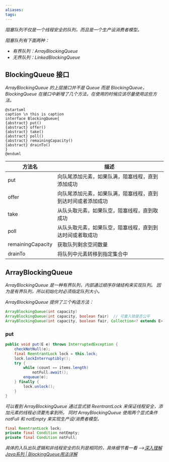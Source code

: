 ```yaml
---
aliases: 
tags: 
---
```

*阻塞队列不仅是一个线程安全的队列，而且是一个生产设消费者模型。*

*阻塞队列有下面两种：*
+ *有界队列：ArrayBlockingQueue*
+ *无界队列：LinkedBlockingQueue*

## BlockingQueue 接口

*ArrayBlockingQueue 的上层接口并不是 Queue 而是 BlockingQueue，BlockingQueue 在接口中新增了几个方法，在使用的时候应该尽量使用这些方法。*

```plantuml
@startuml
caption \n this is caption
interface BlockingQueue{
{abstract} put()
{abstract} offer()
{abstract} take()
{abstract} poll()
{abstract} remainingCapacity()
{abstract} drainTo()
}
@enduml
```

| 方法名            | 描述                                                         |
| ----------------- | ------------------------------------------------------------ |
| put               | 向队尾添加元素，如果队满，阻塞线程，直到添加成功             |
| offer             | 向队尾添加元素，如果队满，阻塞线程，直到到达时间或者添加成功 |
| take              | 从队头取元素，如果队空，阻塞线程，直到取成功                 |
| poll              | 从队头取元素，如果队空，阻塞线程，直到到达时间或者取成功     |
| remainingCapacity | 获取队列剩余空间数量                                         |
| drainTo           | 将队列中元素转移到指定集合中                                 | 

## ArrayBlockingQueue

*ArrayBlockingQueue 是一种有界队列，内部通过顺序存储结构来实现队列。*
*因为是有界队列，所以初始化时必须指定队列大小。*

*ArrayBlockingQueue 提供了三个构造方法：*

```java
ArrayBlockingQueue(int capacity)
ArrayBlockingQueue(int capacity, boolean fair)  // 可重入锁是否公平
ArrayBlockingQueue(int capacity, boolean fair, Collection<? extends E> c) // 将集合添加到队列中
```

### put

```java
public void put(E e) throws InterruptedException {  
	checkNotNull(e);  
	final ReentrantLock lock = this.lock;  
	lock.lockInterruptibly();  
	try {  
		while (count == items.length)  
			notFull.await();  
		enqueue(e);  
	} finally {  
		lock.unlock();  
	}  
}
```

*可以看到 ArrayBlockingQueue 通过显式锁 ReentrantLock 来保证线程安全，添加元素的线程必须要先拿到所。*
*同时 ArrayBlockingQueue 使用两个显式条件 notFull 和 notEmpty 来实现生产设/消费者模型。*

```java
final ReentrantLock lock;
private final Condition notEmpty;
private final Condition notFull;
```

*具体的入队出队逻辑和非线程安全的队列是相同的，具体细节看一看 -->[深入理解Java系列 | BlockingQueue用法详解](https://juejin.cn/post/6999798721269465102)*